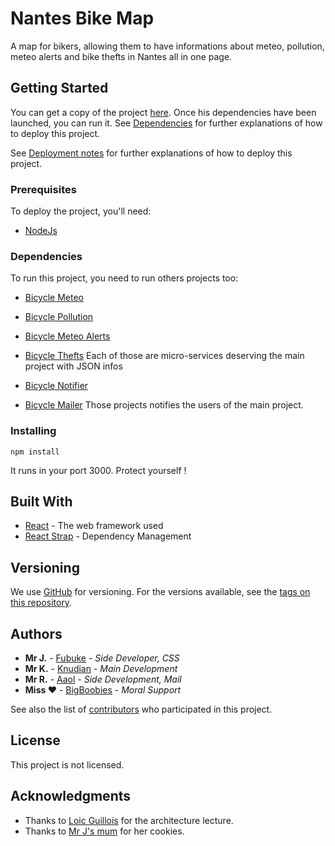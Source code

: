 # Nantes Bike Map
A map for bikers, allowing them to have informations about meteo, pollution, meteo alerts and bike thefts in Nantes all in one page.

## Getting Started

You can get a copy of the project [here](https://github.com/Knudian/bicycle/).
Once his dependencies have been launched, you can run it.
See [Dependencies](#Dependencies) for further explanations of how to deploy this project.

See [Deployment notes](#Installing) for further explanations of how to deploy this project.

### Prerequisites

To deploy the project, you'll need:
- [NodeJs](https://nodejs.org/)

### Dependencies

To run this project, you need to run others projects too:

- [Bicycle Meteo](https://github.com/Knudian/bicycle_meteo/)
- [Bicycle Pollution](https://github.com/Knudian/bicycle_pollution/)
- [Bicycle Meteo Alerts](https://github.com/Knudian/bicycle_meteoAlerts/)
- [Bicycle Thefts](https://github.com/Knudian/bicycle_robbery/)
Each of those are micro-services deserving the main project with JSON infos

- [Bicycle Notifier](https://github.com/Knudian/bicycle_notifier/)
- [Bicycle Mailer](https://github.com/Knudian/bicycle_mq/)
Those projects notifies the users of the main project.

### Installing

```shell
npm install
```

It runs in your port 3000. Protect yourself !


## Built With

* [React](https://reactjs.org/) - The web framework used
* [React Strap](https://reactstrap.github.io) - Dependency Management

## Versioning

We use [GitHub](http://github.com/) for versioning. 
For the versions available, see the [tags on this repository](https://github.com/bicycle/tags). 

## Authors

* **Mr J.** - [Fubuke](https://github.com/Fubuke)   - *Side Developer, CSS* 
* **Mr K.** - [Knudian](https://github.com/Knudian) - *Main Development*
* **Mr R.** - [Aaol](https://github.com/Aaol)       - *Side Development, Mail*
* **Miss ♥** - [BigBoobies](https://thatsnotanadress.com) - *Moral Support*

See also the list of [contributors](https://github.com/your/project/contributors) who participated in this project.

## License

This project is not licensed.

## Acknowledgments

* Thanks to [Loic Guillois](http://fitlab.fr) for the architecture lecture.
* Thanks to [Mr J's mum](http://orteil.dashnet.org/cookieclicker/) for her cookies.
